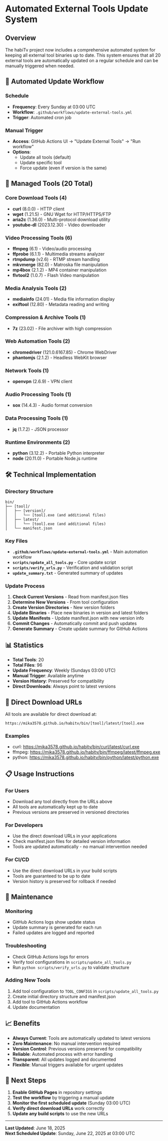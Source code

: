 # Automated External Tools Update System

## Overview

The habiTv project now includes a comprehensive automated system for keeping all external tool binaries up to date. This system ensures that all 20 external tools are automatically updated on a regular schedule and can be manually triggered when needed.

## 🔄 **Automated Update Workflow**

### **Schedule**
- **Frequency**: Every Sunday at 03:00 UTC
- **Workflow**: `.github/workflows/update-external-tools.yml`
- **Trigger**: Automated cron job

### **Manual Trigger**
- **Access**: GitHub Actions UI → "Update External Tools" → "Run workflow"
- **Options**: 
  - Update all tools (default)
  - Update specific tool
  - Force update (even if version is the same)

## 📁 **Managed Tools (20 Total)**

### **Core Download Tools (4)**
- **curl** (8.0.0) - HTTP client
- **wget** (1.21.5) - GNU Wget for HTTP/HTTPS/FTP
- **aria2c** (1.36.0) - Multi-protocol download utility
- **youtube-dl** (2023.12.30) - Video downloader

### **Video Processing Tools (6)**
- **ffmpeg** (6.1) - Video/audio processing
- **ffprobe** (6.1.1) - Multimedia streams analyzer
- **rtmpdump** (v2.6) - RTMP stream handling
- **mkvmerge** (82.0) - Matroska file manipulation
- **mp4box** (2.1.2) - MP4 container manipulation
- **flvtool2** (1.0.7) - Flash Video manipulation

### **Media Analysis Tools (2)**
- **mediainfo** (24.01) - Media file information display
- **exiftool** (12.80) - Metadata reading and writing

### **Compression & Archive Tools (1)**
- **7z** (23.02) - File archiver with high compression

### **Web Automation Tools (2)**
- **chromedriver** (121.0.6167.85) - Chrome WebDriver
- **phantomjs** (2.1.2) - Headless WebKit browser

### **Network Tools (1)**
- **openvpn** (2.6.9) - VPN client

### **Audio Processing Tools (1)**
- **sox** (14.4.3) - Audio format conversion

### **Data Processing Tools (1)**
- **jq** (1.7.2) - JSON processor

### **Runtime Environments (2)**
- **python** (3.12.2) - Portable Python interpreter
- **node** (20.11.0) - Portable Node.js runtime

## 🛠️ **Technical Implementation**

### **Directory Structure**
```
bin/
├── [tool]/
│   ├── [version]/
│   │   └── [tool].exe (and additional files)
│   ├── latest/
│   │   └── [tool].exe (and additional files)
│   └── manifest.json
```

### **Key Files**
- **`.github/workflows/update-external-tools.yml`** - Main automation workflow
- **`scripts/update_all_tools.py`** - Core update script
- **`scripts/verify_urls.py`** - Verification and validation script
- **`update_summary.txt`** - Generated summary of updates

### **Update Process**
1. **Check Current Versions** - Read from manifest.json files
2. **Determine New Versions** - From tool configuration
3. **Create Version Directories** - New version folders
4. **Update Binaries** - Place new binaries in version and latest folders
5. **Update Manifests** - Update manifest.json with new version info
6. **Commit Changes** - Automatically commit and push updates
7. **Generate Summary** - Create update summary for GitHub Actions

## 📊 **Statistics**

- **Total Tools**: 20
- **Total Files**: 96
- **Update Frequency**: Weekly (Sundays 03:00 UTC)
- **Manual Trigger**: Available anytime
- **Version History**: Preserved for compatibility
- **Direct Downloads**: Always point to latest versions

## 🔗 **Direct Download URLs**

All tools are available for direct download at:
```
https://mika3578.github.io/habitv/bin/[tool]/latest/[tool].exe
```

### **Examples**
- curl: https://mika3578.github.io/habitv/bin/curl/latest/curl.exe
- ffmpeg: https://mika3578.github.io/habitv/bin/ffmpeg/latest/ffmpeg.exe
- python: https://mika3578.github.io/habitv/bin/python/latest/python.exe

## 📋 **Usage Instructions**

### **For Users**
- Download any tool directly from the URLs above
- All tools are automatically kept up to date
- Previous versions are preserved in versioned directories

### **For Developers**
- Use the direct download URLs in your applications
- Check manifest.json files for detailed version information
- Tools are updated automatically - no manual intervention needed

### **For CI/CD**
- Use the direct download URLs in your build scripts
- Tools are guaranteed to be up to date
- Version history is preserved for rollback if needed

## 🔧 **Maintenance**

### **Monitoring**
- GitHub Actions logs show update status
- Update summary is generated for each run
- Failed updates are logged and reported

### **Troubleshooting**
- Check GitHub Actions logs for errors
- Verify tool configurations in `scripts/update_all_tools.py`
- Run `python scripts/verify_urls.py` to validate structure

### **Adding New Tools**
1. Add tool configuration to `TOOL_CONFIGS` in `scripts/update_all_tools.py`
2. Create initial directory structure and manifest.json
3. Add tool to GitHub Actions workflow
4. Update documentation

## 📈 **Benefits**

- **Always Current**: Tools are automatically updated to latest versions
- **Zero Maintenance**: No manual intervention required
- **Version Control**: Previous versions preserved for compatibility
- **Reliable**: Automated process with error handling
- **Transparent**: All updates logged and documented
- **Flexible**: Manual triggers available for urgent updates

## 🎯 **Next Steps**

1. **Enable GitHub Pages** in repository settings
2. **Test the workflow** by triggering a manual update
3. **Monitor the first scheduled update** (Sunday 03:00 UTC)
4. **Verify direct download URLs** work correctly
5. **Update any build scripts** to use the new URLs

---

**Last Updated**: June 18, 2025  
**Next Scheduled Update**: Sunday, June 22, 2025 at 03:00 UTC 
